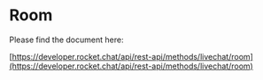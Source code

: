 # Room

Please find the document here: 

[https://developer.rocket.chat/api/rest-api/methods/livechat/room](https://developer.rocket.chat/api/rest-api/methods/livechat/room)

